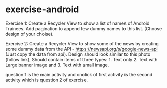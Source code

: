 # exercise-android
Exercise 1: Create a Recycler View to show a list of names of Android Trainees. Add pagination to append few dummy names to this list. (Choose design of your choise).

Exercise 2: Create a Recycler View to show some of the news by creating some dummy data from the API - https://newsapi.org/s/google-news-api (Just copy the data from api). Design should look similar to this photo (follow link), Should contain items of three types: 1. Text only 2. Text with Large banner image and 3. Text with small image.

question 1 is the main activity and onclick of first activity is the second activity which is question 2 of exercise.
